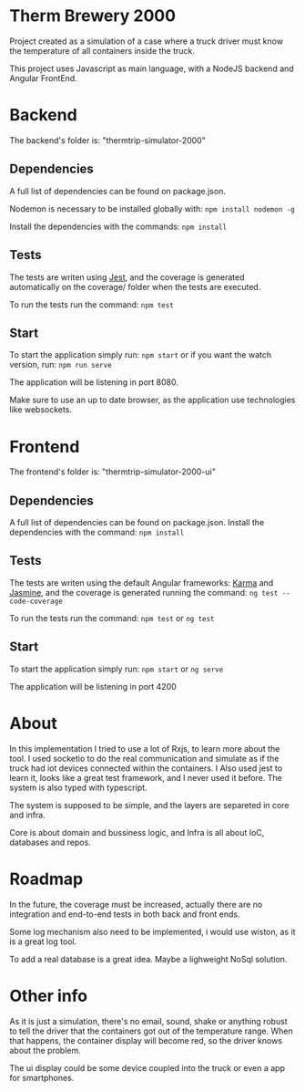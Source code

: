 # Therm Brewery 2000

Project created as a simulation of a case where a truck driver must know the temperature of all containers inside the truck.

This project uses Javascript as main language, with a NodeJS backend and Angular FrontEnd.

# Backend

The backend's folder is: "thermtrip-simulator-2000"

## Dependencies
A full list of dependencies can be found on package.json.

Nodemon is necessary to be installed globally with:
`` npm install nodemon -g ``

Install the dependencies with the commands:
`` npm install ``

## Tests
The tests are writen using [Jest](https://jestjs.io/), and the coverage is generated automatically on the coverage/ folder when the tests are executed. 

To run the tests run the command:
`` npm test ``

## Start
To start the application simply run: `` npm start `` or if you want the watch version, run: `` npm run serve ``

The application will be listening in port 8080.

Make sure to use an up to date browser, as the application use technologies like websockets.

# Frontend

The frontend's folder is: "thermtrip-simulator-2000-ui"

## Dependencies
A full list of dependencies can be found on package.json.
Install the dependencies with the command:
`` npm install ``

## Tests
The tests are writen using the default Angular frameworks: [Karma](https://karma-runner.github.io/latest/index.html) and [Jasmine](https://jasmine.github.io/), and the coverage is generated running the command: ``ng test --code-coverage``

To run the tests run the command:
`` npm test `` or `` ng test ``

## Start
To start the application simply run: `` npm start `` or `` ng serve ``

The application will be listening in port 4200


# About

In this implementation I tried to use a lot of Rxjs, to learn more about the tool. I used socketio to do the real communication and simulate as if the truck had iot devices connected within the containers. I Also used jest to learn it, looks like a great test framework, and I never used it before. The system is also typed with typescript.

The system is supposed to be simple, and the layers are separeted in core and infra.

Core is about domain and bussiness logic, and Infra is all about IoC, databases and repos.

# Roadmap

In the future, the coverage must be increased, actually there are no integration and end-to-end tests in both back and front ends.

Some log mechanism also need to be implemented, i would use wiston, as it is a great log tool.

To add a real database is a great idea. Maybe a lighweight NoSql solution.

# Other info
As it is just a simulation, there's no email, sound, shake or anything robust to tell the driver that the containers got out of the temperature range.
When that happens, the container display will become red, so the driver knows about the problem.

The ui display could be some device coupled into the truck or even a app for smartphones.